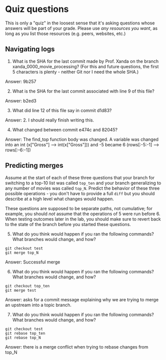 # Quiz questions

This is only a "quiz" in the loosest sense that it's asking questions whose
answers will be part of your grade. Please use *any resources you want*, as
long as you list those resources (e.g. peers, websites, etc.)

## Navigating logs

1. What is the SHA for the last commit made by Prof. Xanda on the branch
xanda_0000_movie_processing?
(For this and future questions, the first 5 characters is plenty - neither
Git nor I need the whole SHA.) 

Answer: 9b257

2. What is the SHA for the last commit associated with line 9 of this file?

Answer: b2ed3

3. What did line 12 of this file say in commit d1d83?

Answer: 2. I should really finish writing this.

4. What changed between commit e474c and 82045?

Answer: The find_top function body was changed. A variable was changed
into an int (x["Gross"] --> int(x["Gross"])) and -5 became 6 
(rows[:-5:-1] --> rows[:-6:-1])

## Predicting merges

Assume at the start of each of these three questions that your
branch for switching to a top-10 list was called `top_ten`
and your branch generalizing to any number of movies was called `top_N`.
Predict the behavior of these three possible operations - you don't
have to provide a full `diff` but you should describe at a high level
what changes would happen.

These questions are supposed to be separate paths, not cumulative;
for example, you should *not* assume that the operations of 5 were run
before 6. When testing outcomes later in the lab, you should make sure to
revert back to the state of the branch before you started these questions.

5. What do you think would happen if you ran the following commands?
What branches would change, and how?
```
git checkout test
git merge top_N
```
Answer: Successful merge

6. What do you think would happen if you ran the following commands?
What branches would change, and how?
```
git checkout top_ten
git merge test
```
Answer: asks for a commit message explaining why we are trying to merge
an upstream into a topic branch.

7. What do you think would happen if you ran the following commands?
What branches would change, and how?
```
git checkout test
git rebase top_ten
git rebase top_N
```
Answer: there is a merge conflict when trying to rebase changes from top_N